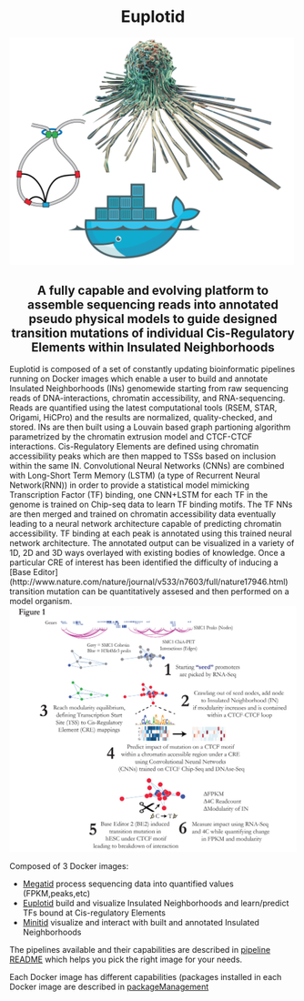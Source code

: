 
<h1><center>Euplotid</center></h1>
<img src="src/graphical_abstract.png" style="width: 500px;">
<h2><center> A fully capable and evolving platform to assemble sequencing reads into annotated pseudo physical models to guide designed transition mutations of individual Cis-Regulatory Elements within Insulated Neighborhoods</center></h2>
Euplotid is composed of a set of constantly updating bioinformatic pipelines running on Docker images which enable a user to build and annotate Insulated Neighborhoods (INs) genomewide starting from raw sequencing reads of DNA-interactions, chromatin accessibility, and RNA-sequencing. Reads are quantified using the latest computational tools (RSEM, STAR, Origami, HiCPro) and the results are normalized, quality-checked, and stored. INs are then built using a Louvain based graph partioning algorithm parametrized by the chromatin extrusion model and CTCF-CTCF interactions. Cis-Regulatory Elements are defined using chromatin accessibility peaks which are then mapped to TSSs based on inclusion within the same IN. Convolutional Neural Networks (CNNs) are combined with Long-Short Term Memory (LSTM) (a type of Recurrent Neural Network(RNN)) in order to provide a statistical model mimicking Transcription Factor (TF) binding, one CNN+LSTM for each TF in the genome is trained on Chip-seq data to learn TF binding motifs.  The TF NNs are then merged and trained on chromatin accessibility data eventually leading to a neural network architecture capable of predicting chromatin accessibility. TF binding at each peak is annotated using this trained neural network architecture. The annotated output can be visualized in a variety of 1D, 2D and 3D ways overlayed with existing bodies of knowledge. Once a particular CRE of interest has been identified the difficulty of inducing a [Base Editor](http://www.nature.com/nature/journal/v533/n7603/full/nature17946.html) transition mutation can be quantitatively assesed and then performed on a model organism. 
<img src="src/fig1_overview.png" style="width: 5=800px;">

Composed of 3 Docker images:
* [Megatid](http://airstream:8891) process sequencing data into quantified values (FPKM,peaks,etc)
* [Euplotid](http://airstream:8890) build and visualize Insulated Neighborhoods and learn/predict TFs bound at Cis-regulatory Elements
* [Minitid](http://airstream:8892) visualize and interact with built and annotated Insulated Neighborhoods

The pipelines available and their capabilities are described in [pipeline README](pipelines/README.ipynb) which helps you pick the right image for your needs. 

Each Docker image has different capabilities (packages installed in each Docker image are described in [packageManagement](pipelines/packageManagement.ipynb) 
